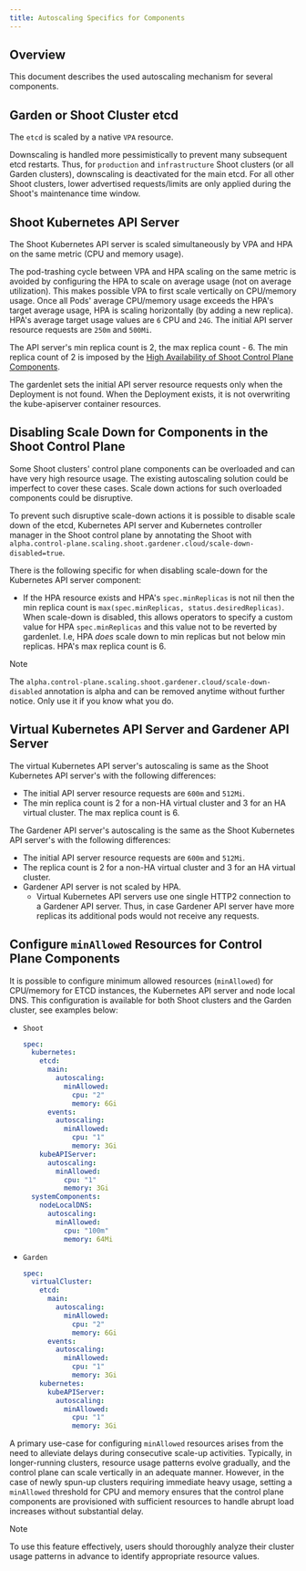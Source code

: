 ```yaml
---
title: Autoscaling Specifics for Components
---
```


## Overview

This document describes the used autoscaling mechanism for several components.

## Garden or Shoot Cluster etcd

The `etcd` is scaled by a native `VPA` resource.

Downscaling is handled more pessimistically to prevent many subsequent etcd restarts. Thus, for `production` and `infrastructure` Shoot clusters (or all Garden clusters), downscaling is deactivated for the main etcd. For all other Shoot clusters, lower advertised requests/limits are only applied during the Shoot's maintenance time window.

## Shoot Kubernetes API Server

The Shoot Kubernetes API server is scaled simultaneously by VPA and HPA on the same metric (CPU and memory usage).

The pod-trashing cycle between VPA and HPA scaling on the same metric is avoided by configuring the HPA to scale on average usage (not on average utilization).
This makes possible VPA to first scale vertically on CPU/memory usage.
Once all Pods' average CPU/memory usage exceeds the HPA's target average usage, HPA is scaling horizontally (by adding a new replica). HPA's average target usage values are `6` CPU and `24G`.
The initial API server resource requests are `250m` and `500Mi`.

The API server's min replica count is 2, the max replica count - 6.
The min replica count of 2 is imposed by the [High Availability of Shoot Control Plane Components](../development/high-availability-of-components.md#control-plane-components).

The gardenlet sets the initial API server resource requests only when the Deployment is not found. When the Deployment exists, it is not overwriting the kube-apiserver container resources.

## Disabling Scale Down for Components in the Shoot Control Plane

Some Shoot clusters' control plane components can be overloaded and can have very high resource usage. The existing autoscaling solution could be imperfect to cover these cases. Scale down actions for such overloaded components could be disruptive.

To prevent such disruptive scale-down actions it is possible to disable scale down of the etcd, Kubernetes API server and Kubernetes controller manager in the Shoot control plane by annotating the Shoot with `alpha.control-plane.scaling.shoot.gardener.cloud/scale-down-disabled=true`.

There is the following specific for when disabling scale-down for the Kubernetes API server component:
- If the HPA resource exists and HPA's `spec.minReplicas` is not nil then the min replica count is `max(spec.minReplicas, status.desiredReplicas)`. When scale-down is disabled, this allows operators to specify a custom value for HPA `spec.minReplicas` and this value not to be reverted by gardenlet. I.e, HPA _does_ scale down to min replicas but not below min replicas. HPA's max replica count is 6.

> [!NOTE]
> The `alpha.control-plane.scaling.shoot.gardener.cloud/scale-down-disabled` annotation is alpha and can be removed anytime without further notice. Only use it if you know what you do.

##  Virtual Kubernetes API Server and Gardener API Server

The virtual Kubernetes API server's autoscaling is same as the Shoot Kubernetes API server's with the following differences:
- The initial API server resource requests are `600m` and `512Mi`.
- The min replica count is 2 for a non-HA virtual cluster and 3 for an HA virtual cluster. The max replica count is 6.

The Gardener API server's autoscaling is the same as the Shoot Kubernetes API server's with the following differences:
- The initial API server resource requests are `600m` and `512Mi`.
- The replica count is 2 for a non-HA virtual cluster and 3 for an HA virtual cluster.
- Gardener API server is not scaled by HPA.
  - Virtual Kubernetes API servers use one single HTTP2 connection to a Gardener API server. Thus, in case Gardener API server have more replicas its additional pods would not receive any requests.

## Configure `minAllowed` Resources for Control Plane Components

It is possible to configure minimum allowed resources (`minAllowed`) for CPU/memory for ETCD instances, the Kubernetes API server and node local DNS.
This configuration is available for both Shoot clusters and the Garden cluster, see examples below:
- `Shoot`
  ```yaml
  spec:
    kubernetes:
      etcd:
        main:
          autoscaling:
            minAllowed:
              cpu: "2"
              memory: 6Gi
        events:
          autoscaling:
            minAllowed:
              cpu: "1"
              memory: 3Gi
      kubeAPIServer:
        autoscaling:
          minAllowed:
            cpu: "1"
            memory: 3Gi
    systemComponents:
      nodeLocalDNS:
        autoscaling:
          minAllowed:
            cpu: "100m"
            memory: 64Mi
  ```
- `Garden`
  ```yaml
  spec:
    virtualCluster:
      etcd:
        main:
          autoscaling:
            minAllowed:
              cpu: "2"
              memory: 6Gi
        events:
          autoscaling:
            minAllowed:
              cpu: "1"
              memory: 3Gi
      kubernetes:
        kubeAPIServer:
          autoscaling:
            minAllowed:
              cpu: "1"
              memory: 3Gi
  ```

A primary use-case for configuring `minAllowed` resources arises from the need to alleviate delays during consecutive scale-up activities.
Typically, in longer-running clusters, resource usage patterns evolve gradually, and the control plane can scale vertically in an adequate manner.
However, in the case of newly spun-up clusters requiring immediate heavy usage, setting a `minAllowed` threshold for CPU and memory ensures that the control plane components are provisioned with sufficient resources to handle abrupt load increases without substantial delay.

> [!NOTE]
> To use this feature effectively, users should thoroughly analyze their cluster usage patterns in advance to identify appropriate resource values.
